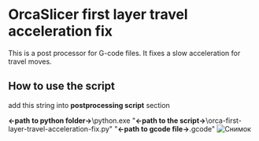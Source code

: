 # OrcaSlicer first layer travel acceleration fix
This is a post processor for G-code files. 
It fixes a slow acceleration for travel moves.

## How to use the script

add this string into **postprocessing script** section

**<-path to python folder->**\python.exe "**<-path to the script->**\orca-first-layer-travel-acceleration-fix.py" "**<-path to gcode file->**.gcode"
![Снимок](https://github.com/vgdh/OrcaSlicer-first-layer-travel-acceleration-fix/assets/15322782/3297b640-7491-45f7-b7b7-12d3a4288e81)
